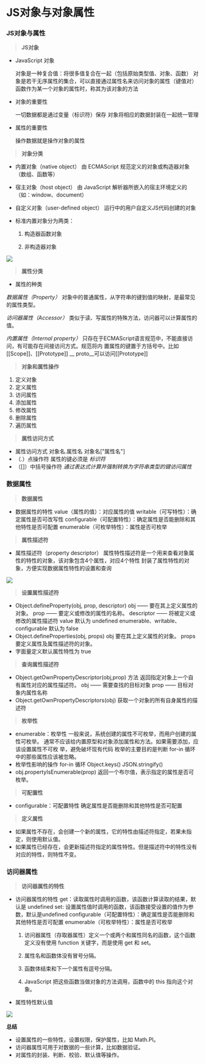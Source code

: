 # JS对象与对象属性

### JS对象与属性

> **JS对象**

+ JavaScript 对象

  对象是一种复合值：将很多值复合在一起（包括原始类型值、对象、函数）
  对象是若干无序属性的集合，可以直接通过属性名来访问对象的属性（键值对）
  函数作为某一个对象的属性时，称其为该对象的方法

+ 对象的重要性

  一切数据都是通过变量（标识符）保存
  对象将相应的数据封装在一起统一管理

+ 属性的重要性

   操作数据就是操作对象的属性

> **对象分类**

+ 内置对象（native object）
  由 ECMAScript 规范定义的对象或构造器对象（数组、函数等）
+ 宿主对象（host object）
  由 JavaScript 解析器所嵌入的宿主环境定义的（如：window、document）
+ 自定义对象（user-defined object）
  运行中的用户自定义JS代码创建的对象

+ 标准内置对象分为两类：

  1.  构造器函数对象

  2. 非构造器对象

![](https://i.imgur.com/TUXlCaY.png)

> **属性分类**

+ 属性的种类

*数据属性（Property）*
    对象中的普通属性，从字符串的键到值的映射，是最常见的属性类型。

*访问器属性（Accessor）*
    类似于读、写属性的特殊方法，访问器可以计算属性的值。

*内置属性（Internal  property）*
    只存在于ECMAScript语言规范中，不能直接访问，有可能存在间接访问方式。规范将内   置属性的键置于方括号中。比如[[Scope]]、[[Prototype]]
     __ proto__可以访问[[Prototype]]

> **对象和属性操作**

1. 定义对象
2.  定义属性
3.  访问属性
4.  添加属性
5.  修改属性
6.  删除属性
7.  遍历属性

> **属性访问方式**

+ 属性访问方式
   对象名.属性名
   对象名["属性名"]
+  （.）点操作符
   属性的键必须是 *标识符*
+  （[]）中括号操作符
   *通过表达式计算并强制转换为字符串类型的键访问属性*

### 数据属性

> **数据属性**

+ 数据属性的特性
   value（属性的值）：对应属性的值
   writable（可写特性）：确定属性是否可改写性
   configurable（可配置特性）：确定属性是否能删除和其他特性是否可配置
   enumerable（可枚举特性）：属性是否可枚举

> **属性描述符**

+ 属性描述符（property descriptor）
   属性特性描述符是一个用来查看对象属性的特性的对象，该对象包含4个属性，对应4个特性
   封装了属性特性的对象，方便实现数据属性特性的设置和查询

![](https://i.imgur.com/PIhXKAP.png)

> **设置属性描述符**

+ Object.defineProperty(obj, prop, descriptor)
    obj —— 要在其上定义属性的对象。
    prop —— 要定义或修改的属性的名称。
    descriptor —— 将被定义或修改的属性描述符
      value 默认为 undefined
      enumerable、writable、configurable 默认为 false
+  Object.defineProperties(obj, props)
    obj
      要在其上定义属性的对象。
   props
     要定义属性及属性描述符的对象。
+ 字面量定义默认属性特性为 true

> **查询属性描述符**

+ Object.getOwnPropertyDescriptor(obj,prop) 方法
    返回指定对象上一个自有属性对应的属性描述符。
    obj —— 需要查找的目标对象
    prop —— 目标对象内属性名称
+ Object.getOwnPropertyDescriptors(obj) 
    获取一个对象的所有自身属性的描述符

> **枚举性**

+ enumerable：枚举性
    一般来说，系统创建的属性不可枚举，而用户创建的属性可枚举。
    通常不应该给内置原型和对象添加属性和方法。如果需要添加，应该设置属性不可枚   举，避免破坏现有代码
    枚举的主要目的是判断 for-in 循环中的那些属性应该被忽略。
+ 枚举性影响的操作
    for-in 循环
   Object.keys()
   JSON.stringify()
+ obj.propertyIsEnumerable(prop) 
   返回一个布尔值，表示指定的属性是否可枚举。

> **可配置性**

+ configurable：可配置特性
   确定属性是否能删除和其他特性是否可配置

> **定义属性**

+ 如果属性不存在，会创建一个新的属性，它的特性由描述符指定，若果未指定，则使用默认值。
+ 如果属性已经存在，会更新描述符指定的属性特性。但是描述符中的特性没有对应的特性，则特性不变。

### 访问器属性

> **访问器属性的特性**

+ 访问器属性的特性
    get：读取属性时调用的函数，该函数计算读取的结果，默认是 undefined
    set: 设置属性值时调用的函数，该函数接受设置的值作为参数，默认是undefined
    configurable（可配置特性）：确定属性是否能删除和其他特性是否可配置
    enumerable（可枚举特性）：属性是否可枚举

  

  1. 访问器属性（存取器属性）定义一个或两个和属性同名的函数，这个函数定义没有使用 function 关键字，而是使用 get 和 set。

  2. 属性名和函数体没有冒号分隔。
  3. 函数体结束和下一个属性有逗号分隔。

  4. JavaScript 把这些函数当做对象的方法调用，函数中的 this 指向这个对象。

+ 属性特性默认值

![](https://i.imgur.com/e0oX8gW.png)



**总结**

+ 设置属性的一些特性，设置权限，保护属性，比如 Math.PI。
+  访问器属性可用于对数据的一些计算，比如数据验证。
+  对属性的封装、判断、校验、默认值等操作。